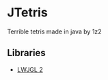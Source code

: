 # JTetris
Terrible tetris made in java by 1z2

## Libraries
- [LWJGL 2](https://github.com/LWJGL/lwjgl)